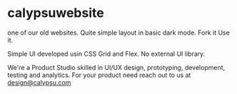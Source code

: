 # calypsuwebsite
one of our old websites. Quite simple layout in basic dark mode. Fork it Use it.

Simple UI developed usin CSS Grid and Flex. No external UI library.

We're a Product Studio skilled in UI/UX design, prototyping, development, testing and analytics. For your product need reach out to us at design@calypsu.com
